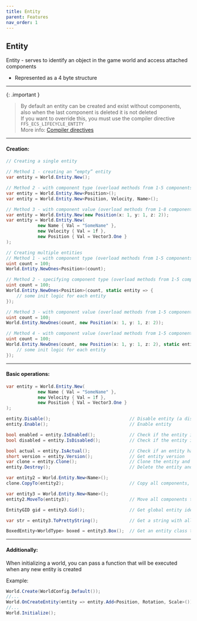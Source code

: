```yaml
---
title: Entity
parent: Features
nav_order: 1
---
```


## Entity
Entity - serves to identify an object in the game world and access attached components
- Represented as a 4 byte structure

___

{: .important }
> By default an entity can be created and exist without components, also when the last component is deleted it is not deleted  
> If you want to override this, you must use the compiler directive `FFS_ECS_LIFECYCLE_ENTITY`  
> More info: [Compiler directives](compilerdirectives.md)

___

#### Creation:
```csharp
// Creating a single entity

// Method 1 - creating an “empty” entity
var entity = World.Entity.New();

// Method 2 - with component type (overload methods from 1-5 components)
var entity = World.Entity.New<Position>();
var entity = World.Entity.New<Position, Velocity, Name>();

// Method 3 - with component value (overload methods from 1-8 components)
var entity = World.Entity.New(new Position(x: 1, y: 1, z: 2));
var entity = World.Entity.New(
            new Name { Val = "SomeName" },
            new Velocity { Val = 1f },
            new Position { Val = Vector3.One }
);

// Creating multiple entities
// Method 1 - with component type (overload methods from 1-5 components)
uint count = 100;
World.Entity.NewOnes<Position>(count);

// Method 2 - specifying component type (overload methods from 1-5 components) + delegate initialization of each entity
uint count = 100;
World.Entity.NewOnes<Position>(count, static entity => {
    // some init logic for each entity
});

// Method 3 - with component value (overload methods from 1-5 components)
uint count = 100;
World.Entity.NewOnes(count, new Position(x: 1, y: 1, z: 2));

// Method 4 - with component value (overload methods from 1-5 components) + initialization delegate of each entity
uint count = 100;
World.Entity.NewOnes(count, new Position(x: 1, y: 1, z: 2), static entity => {
    // some init logic for each entity
});

```
___

#### Basic operations:
```csharp
var entity = World.Entity.New(
            new Name { Val = "SomeName" },
            new Velocity { Val = 1f },
            new Position { Val = Vector3.One }
);

entity.Disable();                              // Disable entity (a disabled entity is not found by default in queries (see Query))
entity.Enable();                               // Enable entity

bool enabled = entity.IsEnabled();             // Check if the entity is enabled in the world
bool disabled = entity.IsDisabled();           // Check if the entity is disabled in the world

bool actual = entity.IsActual();               // Check if an entity has been deleted in the world
short version = entity.Version();              // Get entity version
var clone = entity.Clone();                    // Clone the entity and all components, tags
entity.Destroy();                              // Delete the entity and all components, tags

var entity2 = World.Entity.New<Name>();
clone.CopyTo(entity2);                         // Copy all components, tags to the specified entity

var entity3 = World.Entity.New<Name>();
entity2.MoveTo(entity3);                       // Move all components to the specified entity and delete the current entity

EntityGID gid = entity3.Gid();                 // Get global entity identifier

var str = entity3.ToPrettyString();            // Get a string with all information about the entity

BoxedEntity<WorldType> boxed = entity3.Box();  // Get an entity class that implements IEntity

```
___

#### Additionally:

When initializing a world, you can pass a function that will be executed when any new entity is created

Example:

```csharp
World.Create(WorldConfig.Default());
//...
World.OnCreateEntity(entity => entity.Add<Position, Rotation, Scale>());
//...
World.Initialize();
```